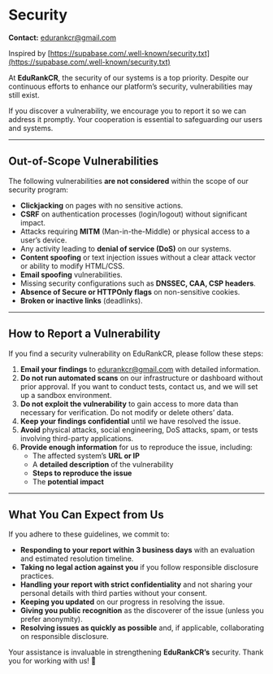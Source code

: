 # Security

**Contact:** [edurankcr@gmail.com](mailto:edurankcr@gmail.com)

Inspired by [https://supabase.com/.well-known/security.txt](https://supabase.com/.well-known/security.txt)

At **EduRankCR**, the security of our systems is a top priority. Despite our continuous efforts to enhance our platform’s security, vulnerabilities may still exist.

If you discover a vulnerability, we encourage you to report it so we can address it promptly. Your cooperation is essential to safeguarding our users and systems.

---

## Out-of-Scope Vulnerabilities

The following vulnerabilities **are not considered** within the scope of our security program:

- **Clickjacking** on pages with no sensitive actions.
- **CSRF** on authentication processes (login/logout) without significant impact.
- Attacks requiring **MITM** (Man-in-the-Middle) or physical access to a user’s device.
- Any activity leading to **denial of service (DoS)** on our systems.
- **Content spoofing** or text injection issues without a clear attack vector or ability to modify HTML/CSS.
- **Email spoofing** vulnerabilities.
- Missing security configurations such as **DNSSEC, CAA, CSP headers**.
- **Absence of Secure or HTTPOnly flags** on non-sensitive cookies.
- **Broken or inactive links** (deadlinks).

---

## How to Report a Vulnerability

If you find a security vulnerability on EduRankCR, please follow these steps:

1. **Email your findings** to [edurankcr@gmail.com](mailto:edurankcr@gmail.com) with detailed information.
2. **Do not run automated scans** on our infrastructure or dashboard without prior approval. If you want to conduct tests, contact us, and we will set up a sandbox environment.
3. **Do not exploit the vulnerability** to gain access to more data than necessary for verification. Do not modify or delete others’ data.
4. **Keep your findings confidential** until we have resolved the issue.
5. **Avoid** physical attacks, social engineering, DoS attacks, spam, or tests involving third-party applications.
6. **Provide enough information** for us to reproduce the issue, including:
   - The affected system’s **URL or IP**
   - A **detailed description** of the vulnerability
   - **Steps to reproduce the issue**
   - The **potential impact**

---

## What You Can Expect from Us

If you adhere to these guidelines, we commit to:

- **Responding to your report within 3 business days** with an evaluation and estimated resolution timeline.
- **Taking no legal action against you** if you follow responsible disclosure practices.
- **Handling your report with strict confidentiality** and not sharing your personal details with third parties without your consent.
- **Keeping you updated** on our progress in resolving the issue.
- **Giving you public recognition** as the discoverer of the issue (unless you prefer anonymity).
- **Resolving issues as quickly as possible** and, if applicable, collaborating on responsible disclosure.

Your assistance is invaluable in strengthening **EduRankCR’s** security. Thank you for working with us! 🚀
